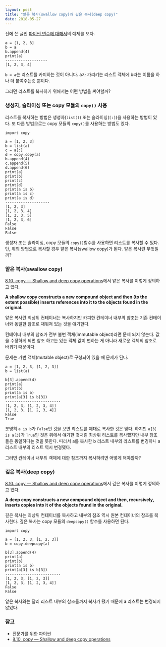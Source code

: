 ```yaml
---
layout: post
title: "얕은 복사(swallow copy)와 깊은 복사(deep copy)"
date: 2018-05-27
---
```

전에 쓴 글인 [파이썬 변수에 대해서](https://lioliolio.github.io/about-variable-in-python/)의 예제를 보자.

```
a = [1, 2, 3]
b = a
b.append(4)
print(a)
-------------------
[1, 2, 3, 4]
```

`b = a`는 리스트를 카피하는 것이 아니다. a가 가리키는 리스트 객체에 b라는 이름을 하나 더 붙여주는것 뿐이다.

그러면 리스트를 복사하기 위해서는 어떤 방법을 써야할까?

### 생성자, 슬라이싱 또는 copy 모듈의 `copy()` 사용
리스트를 복사하는 방법은 생성자(`list()`) 또는 슬라이싱(`[:]`)을 사용하는 방법이 있다. 또 다른 방법으로는 copy 모듈의 `copy()`를 사용하는 방법도 있다.

```
import copy

a = [1, 2, 3]
b = list(a)
c = a[:]
d = copy.copy(a)
b.append(4)
c.append(5)
d.append(6)
print(a)
print(b)
print(c)
print(d)
print(a is b)
print(a is c)
print(a is d)
--------------------
[1, 2, 3]
[1, 2, 3, 4]
[1, 2, 3, 5]
[1, 2, 3, 6]
False
False
False
```

생성자 또는 슬라이싱, copy 모듈의 `copy()`함수를 사용하면 리스트를 복사할 수 있다. 단, 위의 방법으로 복사할 경우 얕은 복사(swallow copy)가 된다. 얕은 복사란 무엇일까?

### 얕은 복사(swallow copy)
[8.10. copy — Shallow and deep copy operations](https://docs.python.org/3.6/library/copy.html)에서 얕은 복사를 이렇게 정의하고 있다.

**A shallow copy constructs a new compound object and then (to the extent possible) inserts references into it to the objects found in the original.**

얕은 복사란 최상위 컨테이너는 복사하지만 카피한 컨테이너 내부의 참조는 기존 컨테이너와 동일한 참조로 채워져 있는 것을 얘기한다. 

컨테이너 내부의 참조가 전부 불변 객체(immutable object)라면 문제 되지 않는다. 값을 수정하게 되면 참조 하고는 있는 객체 값이 변하는 게 아니라 새로운 객체의 참조로 바뀌기 때문이다. 

문제는 가변 객체(mutable object)로 구성되어 있을 때 문제가 된다.

```
a = [1, 2, 3, [1, 2, 3]]
b = list(a)

b[3].append(4)
print(a)
print(b)
print(a is b)
print(a[3] is b[3])
-------------------------
[1, 2, 3, [1, 2, 3, 4]]
[1, 2, 3, [1, 2, 3, 4]]
False
True
```

분명히 `a is b`가 `False`인 것을 보면 리스트를 제대로 복사한 것은 맞다. 하지만 `a[3] is a[3]`가 `True`인 것은 위에서 얘기한 것처럼 최상위 리스트를 복사했지만 내부 참조들은 동일하다는 것을 뜻한다. 따라서 a를 복사한 b 리스트 내부의 리스트를 변경하니 a 리스트 내부의 리스트 역시 변경됐다.

그러면 컨테이너 내부의 객체에 대한 참조까지 복사하려면 어떻게 해야할까?

### 깊은 복사(deep copy)
[8.10. copy — Shallow and deep copy operations](https://docs.python.org/3.6/library/copy.html)에서 깊은 복사를 이렇게 정의하고 있다.

**A deep copy constructs a new compound object and then, recursively, inserts copies into it of the objects found in the original.**

깊은 복사는 최상위 컨테이너를 복사하고 내부의 참조 역시 원본 컨테이너의 참조를 복사한다. 깊은 복사는 copy 모듈의 `deepcopy()` 함수를 사용하면 된다.

```
import copy

a = [1, 2, 3, [1, 2, 3]]
b = copy.deepcopy(a)

b[3].append(4)
print(a)
print(b)
print(a is b)
print(a[3] is b[3])
-------------------------
[1, 2, 3, [1, 2, 3]]
[1, 2, 3, [1, 2, 3, 4]]
False
False
```

얕은 복사와는 달리 리스트 내부의 참조들까지 복사가 됐기 때문에 a 리스트는 변경되지 않았다.
### 참고
- 전문가를 위한 파이썬
- [8.10. copy — Shallow and deep copy operations](https://docs.python.org/3.6/library/copy.html)
